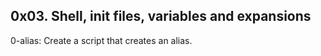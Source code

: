 ## 0x03. Shell, init files, variables and expansions
0-alias: Create a script that creates an alias.
